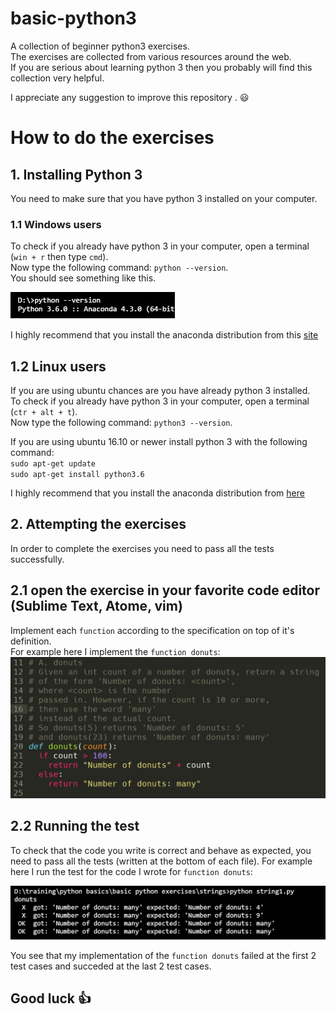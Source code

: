 # basic-python3
A collection of beginner python3 exercises.  
The exercises are collected from various resources around the web.  
If you are serious about learning python 3 then you probably will find this collection very helpful.

I appreciate any suggestion to improve this repository  .  :smiley:

# How to do the exercises

## 1. Installing Python 3
You need to make sure that you have python 3 installed on your computer.

### 1.1 Windows users
To check if you already have python 3 in your computer, open a terminal (`win + r` then type `cmd`).  
Now type the following command: `python --version`.  
You should see something like this.  

![Python version 6][py-version]  

I highly recommend that you install the anaconda distribution from this [site][download-anaconda-win]  

## 1.2 Linux users  
If you are using ubuntu chances are you have already python 3 installed.  
To check if you already have python 3 in your computer, open a terminal (`ctr + alt + t`).  
Now type the following command:  `python3 --version`.  

If you are using ubuntu 16.10 or newer install python 3 with the following command:  
`sudo apt-get update`  
`sudo apt-get install python3.6`  

I highly recommend that you install the anaconda distribution from [here][download-anaconda-linux]

## 2. Attempting the exercises
In order to complete the exercises you need to pass all the tests successfully.

## 2.1 open the exercise in your favorite code editor (Sublime Text, Atome, vim)
Implement each `function` according to the specification on top of it's definition.  
For example here I implement the `function donuts`:  
![Example of code][py-example]

## 2.2 Running the test
To check that the code you write is correct and behave as expected, you need to pass all the tests (written at the bottom of each file). For example here I run the test for the code I wrote for `function donuts`:  

![Exemple of test][py-test]


You see that my implementation of the `function donuts` failed at the first 2 test cases and succeded at the last 2 test cases.

## Good luck :thumbsup:

[py-version]: ./img/py-version.jpg "Python version 6"  
[py-example]: ./img/py-example.jpg "Python example"  
[py-test]: ./img/py-test.jpg "Python test"
[download-anaconda-win]: https://www.continuum.io/downloads  
[download-anaconda-linux]: https://docs.continuum.io/anaconda/install/linux  
